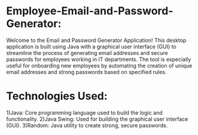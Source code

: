 # Employee-Email-and-Password-Generator:
Welcome to the Email and Password Generator Application! 
This desktop application is built using Java with a graphical user interface (GUI) to streamline the process of generating email addresses and secure passwords for employees working in IT departments. 
The tool is especially useful for onboarding new employees by automating the creation of unique email addresses and strong passwords based on specified rules.

# Technologies Used:
1)Java: Core programming language used to build the logic and functionality. 
2)Java Swing: Used for building the graphical user interface (GUI).
3)Random: Java utility to create strong, secure passwords.
